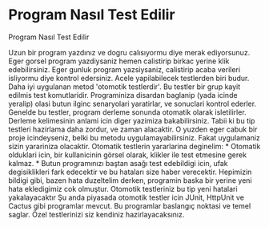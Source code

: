 # Program Nasıl Test Edilir


Program Nasıl Test Edilir



 Uzun bir program yazdınız ve dogru calısıyormu diye merak ediyorsunuz. Eger gorsel program yazdiysaniz hemen calistirip birkac yerine klik edebilirsiniz. Eger gunluk program yazsiysaniz, calistirip acaba verileri isliyormu diye kontrol edersiniz. Acele yapilabilecek testlerden biri budur.               Daha iyi uygulanan metod 'otomotik testlerdir'. Bu testler bir grup kayit edilmis test komutlaridir. Programiniza disardan baglanip (yada icinde yeralip) olasi butun ilginc senaryolari yaratirlar, ve sonuclari kontrol ederler.               Genelde bu testler, program derleme sonunda otomatik olarak isletilirler. Derleme kelimesinin anlami icin diger yazimiza bakabilirsiniz.               Tabii ki bu tip testleri hazirlama daha zordur, ve zaman alacaktir. O yuzden eger cabuk bir proje icindeyseniz, belki bu metodu uygulamayabilirsiniz. Fakat uygulamaniz sizin yarariniza olacaktir.              Otomatik testlerin yararlarina deginelim:              * Otomatik olduklari icin, bir kullanicinin görsel olarak, klikler ile test etmesine gerek kalmaz.   * Butun programınızı baştan asağı test edebildigi icin, ufak degisiklikleri fark edecektir ve bu hataları size haber verecektir. Hepimizin bildigi gibi, bazen hata duzeltelim derken, programin baska bir yerine yeni hata ekledigimiz cok olmuştur. Otomotik testleriniz bu tip yeni hatalari yakalayacaktır            Şu anda piyasada otomotik testler icin JUnit, HttpUnit ve Cactus gibi programlar mevcut. Bu programlar baslangıç noktasi ve temel saglar. Özel testlerinizi siz kendiniz hazirlayacaksınız.




